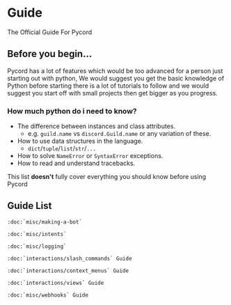 # Guide
The Official Guide For Pycord

## Before you begin...
Pycord has a lot of features which would be too advanced for a person just starting out with python,
We would suggest you get the basic knowledge of Python before starting there is a lot of tutorials to follow and we would suggest you start off with small projects then get bigger as you progress.

### How much python do i need to know?

- The difference between instances and class attributes.
    - e.g. `guild.name` vs `discord.Guild.name` or any variation of these.
- How to use data structures in the language.
    - `dict`/`tuple`/`list`/`str`/`...`
- How to solve `NameError` or `SyntaxError` exceptions.
- How to read and understand tracebacks.

This list **doesn't** fully cover everything you should know before using Pycord

## Guide List

```{eval-rst}
:doc:`misc/making-a-bot`

:doc:`misc/intents`

:doc:`misc/logging`

:doc:`interactions/slash_commands` Guide

:doc:`interactions/context_menus` Guide

:doc:`interactions/views` Guide

:doc:`misc/webhooks` Guide
```